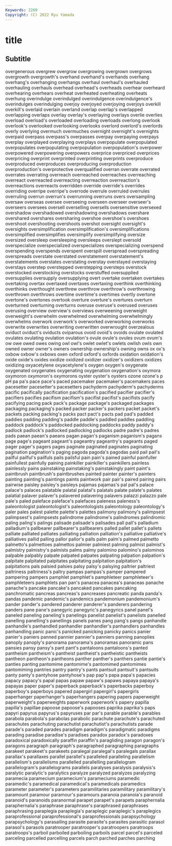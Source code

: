 ```yaml
---
Keywords: 2269
Copyright: (C) 2022 Ryu Yamada
---
```



# title

## Subtitle
 overgenerous overgrew overgrow overgrowing overgrown overgrows overgrowth overgrowth's overhand
overhand's overhands overhang overhang's overhanging overhangs overhaul overhaul's overhauled overhauling
overhauls overhead overhead's overheads overhear overheard overhearing overhears overheat overheated
overheating overheats overhung overindulge overindulged overindulgence overindulgence's overindulges overindulging overjoy
overjoyed overjoying overjoys overkill overkill's overlaid overlain overland overlap overlap's
overlapped overlapping overlaps overlay overlay's overlaying overlays overlie overlies overload
overload's overloaded overloading overloads overlong overlook overlook's overlooked overlooking overlooks
overlord overlord's overlords overly overlying overmuch overmuches overnight overnight's overnights
overpaid overpass overpass's overpasses overpay overpaying overpays overplay overplayed overplaying
overplays overpopulate overpopulated overpopulates overpopulating overpopulation overpopulation's overpower overpowered overpowering
overpowers overprice overpriced overprices overpricing overprint overprinted overprinting overprints overproduce
overproduced overproduces overproducing overproduction overproduction's overprotective overqualified overran overrate overrated
overrates overrating overreach overreached overreaches overreaching overreact overreacted overreacting overreaction
overreaction's overreactions overreacts overridden override override's overrides overriding overripe overripe's
overrode overrule overruled overrules overruling overrun overrun's overrunning overruns overs
oversampling oversaw overseas oversee overseeing overseen overseer overseer's overseers oversees
oversell overselling oversells oversensitive oversexed overshadow overshadowed overshadowing overshadows overshare
overshared overshares oversharing overshoe overshoe's overshoes overshoot overshooting overshoots overshot
oversight oversight's oversights oversimplification oversimplification's oversimplifications oversimplified oversimplifies oversimplify oversimplifying
oversize oversized oversleep oversleeping oversleeps overslept oversold overspecialize overspecialized overspecializes
overspecializing overspend overspending overspends overspent overspill overspread overspreading overspreads overstate
overstated overstatement overstatement's overstatements overstates overstating overstay overstayed overstaying overstays
overstep overstepped overstepping oversteps overstock overstocked overstocking overstocks overstuffed oversupplied
oversupplies oversupply oversupplying overt overtake overtaken overtakes overtaking overtax overtaxed
overtaxes overtaxing overthink overthinking overthinks overthought overthrew overthrow overthrow's overthrowing
overthrown overthrows overtime overtime's overtimes overtly overtone overtone's overtones overtook
overture overture's overtures overturn overturned overturning overturns overuse overuse's overused
overuses overusing overview overview's overviews overweening overweight overweight's overwhelm overwhelmed
overwhelming overwhelmingly overwhelms overwork overwork's overworked overworking overworks overwrite overwrites
overwriting overwritten overwrought overzealous oviduct oviduct's oviducts oviparous ovoid ovoid's
ovoids ovulate ovulated ovulates ovulating ovulation ovulation's ovule ovule's ovules
ovum ovum's ow owe owed owes owing owl owl's owlet
owlet's owlets owlish owls own owned owner owner's owners ownership
ownership's owning owns ox ox's oxbow oxbow's oxbows oxen oxford
oxford's oxfords oxidation oxidation's oxide oxide's oxides oxidize oxidized oxidizer
oxidizer's oxidizers oxidizes oxidizing oxyacetylene oxyacetylene's oxygen oxygen's oxygenate oxygenated
oxygenates oxygenating oxygenation oxygenation's oxymora oxymoron oxymoron's oxymorons oyster oyster's
oysters ozone ozone's p pH pa pa's pace pace's paced
pacemaker pacemaker's pacemakers paces pacesetter pacesetter's pacesetters pachyderm pachyderm's pachyderms
pacific pacifically pacification pacification's pacified pacifier pacifier's pacifiers pacifies pacifism
pacifism's pacifist pacifist's pacifists pacify pacifying pacing pack pack's package
package's packaged packages packaging packaging's packed packer packer's packers packet
packet's packets packing packing's packs pact pact's pacts pad pad's
padded paddies padding padding's paddle paddle's paddled paddles paddling paddock
paddock's paddocked paddocking paddocks paddy paddy's padlock padlock's padlocked padlocking
padlocks padre padre's padres pads paean paean's paeans pagan pagan's
paganism paganism's pagans page page's pageant pageant's pageantry pageantry's pageants
paged pager pager's pagers pages paginate paginated paginates paginating pagination
pagination's paging pagoda pagoda's pagodas paid pail pail's pailful pailful's
pailfuls pails pailsful pain pain's pained painful painfuller painfullest painfully
paining painkiller painkiller's painkillers painless painlessly pains painstaking painstaking's painstakingly
paint paint's paintbrush paintbrush's paintbrushes painted painter painter's painters painting
painting's paintings paints paintwork pair pair's paired pairing pairs pairwise
paisley paisley's paisleys pajamas pajamas's pal pal's palace palace's palaces
palatable palatal palatal's palatals palate palate's palates palatial palaver palaver's
palavered palavering palavers palazzi palazzo pale pale's paled paleface paleface's
palefaces paleness paleness's paleontologist paleontologist's paleontologists paleontology paleontology's paler pales
palest palette palette's palettes palimony palimony's palimpsest palimpsest's palimpsests palindrome
palindrome's palindromes palindromic paling paling's palings palisade palisade's palisades pall
pall's palladium palladium's pallbearer pallbearer's pallbearers palled pallet pallet's pallets
palliate palliated palliates palliating palliation palliation's palliative palliative's palliatives pallid
palling pallor pallor's palls palm palm's palmed palmetto palmetto's palmettoes
palmettos palmier palmiest palming palmist palmist's palmistry palmistry's palmists palms
palmy palomino palomino's palominos palpable palpably palpate palpated palpates palpating
palpation palpation's palpitate palpitated palpitates palpitating palpitation palpitation's palpitations pals
palsied palsies palsy palsy's palsying paltrier paltriest paltriness paltriness's paltry
pampas pampas's pamper pampered pampering pampers pamphlet pamphlet's pamphleteer pamphleteer's
pamphleteers pamphlets pan pan's panacea panacea's panaceas panache panache's pancake
pancake's pancaked pancakes pancaking panchromatic pancreas pancreas's pancreases pancreatic panda
panda's pandas pandemic pandemic's pandemics pandemonium pandemonium's pander pander's pandered
panderer panderer's panderers pandering panders pane pane's panegyric panegyric's panegyrics
panel panel's paneled paneling paneling's panelings panelist panelist's panelists panelled
panelling panelling's panellings panels panes pang pang's pangs panhandle panhandle's
panhandled panhandler panhandler's panhandlers panhandles panhandling panic panic's panicked panicking
panicky panics panier panier's paniers panned pannier pannier's panniers panning
panoplies panoply panoply's panorama panorama's panoramas panoramic pans pansies pansy
pansy's pant pant's pantaloons pantaloons's panted pantheism pantheism's pantheist pantheist's
pantheistic pantheists pantheon pantheon's pantheons panther panther's panthers pantie pantie's
panties panting pantomime pantomime's pantomimed pantomimes pantomiming pantries pantry pantry's
pants pantsuit pantsuit's pantsuits panty panty's pantyhose pantyhose's pap pap's
papa papa's papacies papacy papacy's papal papas papaw papaw's papaws
papaya papaya's papayas paper paper's paperback paperback's paperbacks paperboy paperboy's
paperboys papered papergirl papergirl's papergirls paperhanger paperhanger's paperhangers papering papers
paperweight paperweight's paperweights paperwork paperwork's papery papilla papilla's papillae papoose
papoose's papooses paprika paprika's paps papyri papyrus papyrus's papyruses par
par's parable parable's parables parabola parabola's parabolas parabolic parachute parachute's
parachuted parachutes parachuting parachutist parachutist's parachutists parade parade's paraded parades
paradigm paradigm's paradigmatic paradigms parading paradise paradise's paradises paradox paradox's
paradoxes paradoxical paradoxically paraffin paraffin's paragliding paragon paragon's paragons paragraph
paragraph's paragraphed paragraphing paragraphs parakeet parakeet's parakeets paralegal paralegal's paralegals
parallax parallax's parallaxes parallel parallel's paralleled paralleling parallelism parallelism's parallelisms
parallelled parallelling parallelogram parallelogram's parallelograms parallels paralyses paralysis paralysis's paralytic
paralytic's paralytics paralyze paralyzed paralyzes paralyzing paramecia paramecium paramecium's parameciums
paramedic paramedic's paramedical paramedical's paramedicals paramedics parameter parameter's parameters paramilitaries
paramilitary paramilitary's paramount paramour paramour's paramours paranoia paranoia's paranoid paranoid's
paranoids paranormal parapet parapet's parapets paraphernalia paraphernalia's paraphrase paraphrase's paraphrased
paraphrases paraphrasing paraplegia paraplegia's paraplegic paraplegic's paraplegics paraprofessional paraprofessional's paraprofessionals
parapsychology parapsychology's parasailing parasite parasite's parasites parasitic parasol parasol's parasols
paratrooper paratrooper's paratroopers paratroops paratroops's parboil parboiled parboiling parboils parcel
parcel's parceled parceling parcelled parcelling parcels parch parched parches parching
